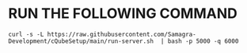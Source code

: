 # RUN THE FOLLOWING COMMAND

```
curl -s -L https://raw.githubusercontent.com/Samagra-Development/cQubeSetup/main/run-server.sh  | bash -p 5000 -q 6000
```
